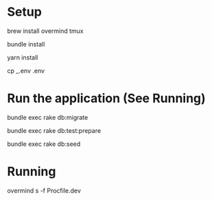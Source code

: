 # Setup

brew install overmind tmux

bundle install

yarn install

cp _.env .env

# Run the application (See Running)

bundle exec rake db:migrate

bundle exec rake db:test:prepare

bundle exec rake db:seed



# Running

overmind s -f Procfile.dev

